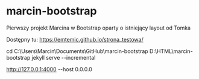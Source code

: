 # marcin-bootstrap
Pierwszy projekt Marcina w Bootstrap oparty o istniejący layout od Tomka

Dostępny tu: https://emtemic.github.io/strona_testowa/



cd C:\Users\Marcin\Documents\GitHub\marcin-bootstrap
D:\HTML\marcin-bootstrap
jekyll serve --incremental

http://127.0.0.1:4000
 --host 0.0.0.0
